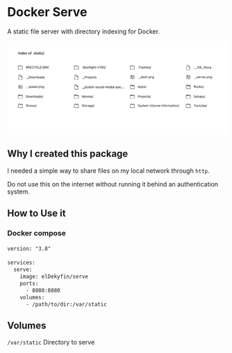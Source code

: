 # Docker Serve
A static file server with directory indexing for Docker.

![Screenshot](assets/screenshot.png)
## Why I created this package
I needed a simple way to share files on my local network through `http`.

Do not use this on the internet without running it behind an authentication system.
## How to Use it

### Docker compose

```
version: "3.8"

services:
  serve:
    image: elDekyfin/serve
    ports:
      - 8080:8080
    volumes:
      - /path/to/dir:/var/static
```

## Volumes
`/var/static` Directory to serve
